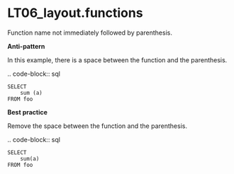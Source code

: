 # LT06_layout.functions

Function name not immediately followed by parenthesis.

**Anti-pattern**

In this example, there is a space between the function and the parenthesis.

.. code-block:: sql

    SELECT
        sum (a)
    FROM foo

**Best practice**

Remove the space between the function and the parenthesis.

.. code-block:: sql

    SELECT
        sum(a)
    FROM foo
